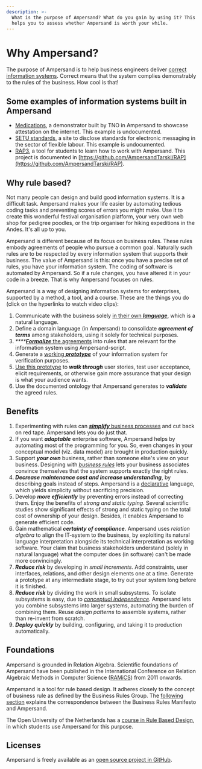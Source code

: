 ```yaml
---
description: >-
  What is the purpose of Ampersand? What do you gain by using it? This chapter
  helps you to assess whether Ampersand is worth your while.
---
```


# Why Ampersand?

The purpose of Ampersand is to help business engineers deliver [correct information systems](https://player.ou.nl/wowzaportlets/#!production/BDAXK2L). Correct means that the system complies demonstrably to the rules of the business. How cool is that!

## Some examples of information systems built in Ampersand

* [Medications](http://www.ssi-lab.nl/CZ/#/), a demonstrator built by TNO in Ampersand to showcase attestation on the internet. This example is undocumented.
* [SETU standards](https://setu.t4smm.nl/), a site to disclose standards for electronic messaging in the sector of flexible labour. This example is undocumented.
* [RAP3](http://rap.cs.ou.nl/RAP3), a tool for students to learn how to work with Ampersand. This project is documented in [https://github.com/AmpersandTarski/RAP](https://github.com/AmpersandTarski/RAP).

## Why rule based?

Not many people can design and build good information systems. It is a difficult task. Ampersand makes your life easier by automating tedious coding tasks and preventing scores of errors you might make. Use it to create this wonderful festival organisation platform, your very own web shop for pedigree poodles, or the trip organiser for hiking expeditions in the Andes. It's all up to you.

Ampersand is different because of its focus on business rules. These rules embody agreements of people who pursue a common goal. Naturally such rules are to be respected by every information system that supports their business. The value of Ampersand is this: once you have a precise set of rules, you have your information system. The coding of software is automated by Ampersand. So if a rule changes, you have altered it in your code in a breeze. That is why Ampersand focuses on rules.

Ampersand is a way of designing information systems for enterprises, supported by a method, a tool, and a course. These are the things you do \(click on the hyperlinks to watch video clips\):

1. Communicate with the business solely [in their own _**language**_](https://player.ou.nl/wowzaportlets/#!production/xqW5z2v), which is a natural language.
2. Define a domain language \(in Ampersand\) to consolidate _**agreement of terms**_ among stakeholders, using it solely for technical purposes. 
3. _\*\*\*\*_[_**Formalize**_ the agreements](https://player.ou.nl/wowzaportlets/#!production/BDAXK2L) into rules that are relevant for the information system using Ampersand-script.  
4. Generate a [working _**prototype**_](https://player.ou.nl/wowzaportlets/#!production/7qozHDH) of your information system for verification purposes. 
5. [Use this prototype](https://player.ou.nl/wowzaportlets/#!production/7qozHDH) to _**walk through**_ user stories, test user acceptance, elicit requirements, or otherwise gain more assurance that your design is what your audience wants.
6. Use the documented ontology that Ampersand generates to _**validate**_ the agreed rules.

## Benefits

1. Experimenting with rules can [_**simplify**_ business processes](https://player.ou.nl/wowzaportlets/#!production/P2w4YD0) and cut back on red tape. Ampersand lets you do just that.
2. If you want _**adaptable**_ enterprise software, Ampersand helps by automating most of the programming for you. So, even changes in your conceptual model \(viz. data model\) are brought in production quickly.
3. Support _**your own**_ business, rather than someone else's view on your business. Designing with [_business rules_](http://www.businessrulesgroup.org/brmanifesto/BRManifesto.pdf) lets your business associates convince themselves that the system supports exactly the right rules.
4. _**Decrease maintenance cost and increase understanding**_, by describing goals instead of steps. Ampersand is a [declarative](https://github.com/ampersandtarski/documentation/tree/662a3e7bdf67bf950cfc029e4c51efc919c0bf53/Conceptual/why-declarative.md) language, which yields simplicity without sacrificing precision.
5. Develop _**more efficiently**_ by preventing errors instead of correcting them. Enjoy the benefits of _strong and static typing_. Several scientific studies show significant effects of strong and static typing on the total cost of ownership of your design. Besides, it enables Ampersand to generate efficient code.  
6. Gain mathematical _**certainty of compliance**_. Ampersand uses _relation algebra_ to align the IT-system to the business, by exploiting its natural language interpretation alongside its technical interpretation as working software. Your claim that business stakeholders understand \(solely in natural language\) what the computer does \(in software\) can't be made more convincingly.
7. _**Reduce risk**_ by developing in _small increments_. Add constraints, user interfaces, relations, and other design elements one at a time. Generate a prototype at any intermediate stage, to try out your system long before it is finished.  
8. _**Reduce risk**_ by dividing the work in small subsystems. To isolate subsystems is easy, due to [_conceptual independence_](http://dl.acm.org/citation.cfm?id=2946158.2946405). Ampersand lets you combine subsystems into larger systems, automating the burden of combining them.  Reuse _design patterns_ to assemble systems, rather than re-invent from scratch.
9. _**Deploy quickly**_ by building, configuring, and taking it to production automatically.

## Foundations

Ampersand is grounded in Relation Algebra. Scientific foundations of Ampersand have been published in the International Conference on Relation Algebraic Methods in Computer Science \([RAMiCS](http://www.ramics-conference.org/)\) from 2011 onwards.

Ampersand is a tool for rule based design. It adheres closely to the concept of business rule as defined by the Business Rules Group. The [following section](business-rules-in-ampersand.md) explains the correspondence between the Business Rules Manifesto and Ampersand.

The Open University of the Netherlands has a [course in Rule Based Design](https://www.ou.nl/-/IM0403_Rule-Based-Design), in which students use Ampersand for this purpose.

## Licenses

Ampersand is freely available as an [open source project in GitHub](https://github.com/AmpersandTarski).

